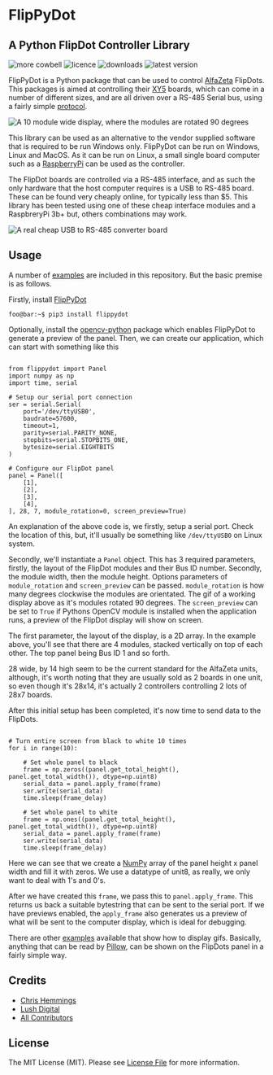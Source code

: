 # FlipPyDot

## A Python FlipDot Controller Library

![more cowbell](https://img.shields.io/badge/more-cowbell-brightgreen) ![licence](https://img.shields.io/pypi/l/flippydot?color=brightgreen) ![downloads](https://img.shields.io/pypi/dm/flippydot?color=brightgreen) ![latest version](https://img.shields.io/pypi/v/flippydot?color=brightgreen)

FlipPyDot is a Python package that can be used to control [AlfaZeta](https://flipdots.com/) FlipDots.  This packages is aimed at controlling their [XY5](https://flipdots.com/en/products-services/flip-dot-boards-xy5/) boards, which can come in a number of different sizes, and are all driven over a RS-485 Serial bus, using a fairly simple [protocol](./resources/Flip_dots_protocols_7x7_7x14_7x28_May_2017.pdf).

![A 10 module wide display, where the modules are rotated 90 degrees](https://github.com/chrishemmings/flipPyDot/blob/master/resources/example_display.gif)

This library can be used as an alternative to the vendor supplied software that is required to be run Windows only.  FlipPyDot can be run on Windows, Linux and MacOS.  As it can be run on Linux, a small single board computer such as a [RaspberryPi](https://www.raspberrypi.org/) can be used as the controller.

The FlipDot boards are controlled via a RS-485 interface, and as such the only hardware that the host computer requires is a USB to RS-485 board.  These can be found very cheaply online, for typically less than $5.  This library has been tested using one of these cheap interface modules and a RaspbreryPi 3b+ but, others combinations may work.

![A real cheap USB to RS-485 converter board](https://github.com/chrishemmings/flipPyDot/blob/master/resources/usb_to_rs485_sm.jpg)

## Usage

A number of [examples](https://github.com/chrishemmings/flipPyDot/tree/master/examples) are included in this repository.  But the basic premise is as follows.

Firstly, install [FlipPyDot](https://github.com/chrishemmings/flipPyDot)

```console
foo@bar:~$ pip3 install flippydot
```

Optionally, install the [opencv-python](https://pypi.org/project/opencv-python) package which enables FlipPyDot to generate a preview of the panel.  Then, we can create our application, which can start with something like this

```python3

from flippydot import Panel
import numpy as np
import time, serial

# Setup our serial port connection
ser = serial.Serial(
	port='/dev/ttyUSB0',
	baudrate=57600,
	timeout=1,
	parity=serial.PARITY_NONE,
	stopbits=serial.STOPBITS_ONE,
	bytesize=serial.EIGHTBITS
)

# Configure our FlipDot panel
panel = Panel([
    [1],
    [2],
    [3],
    [4],
], 28, 7, module_rotation=0, screen_preview=True)

```

An explanation of the above code is, we firstly, setup a serial port.  Check the location of this, but, it'll usually be something like `/dev/ttyUSB0` on Linux system.

Secondly, we'll instantiate a `Panel` object.  This has 3 required parameters, firstly, the layout of the FlipDot modules and their Bus ID number.  Secondly, the module width, then the module height.  Options parameters of `module_rotation` and `screen_preview` can be passed.  `module_rotation` is how many degrees clockwise the modules are orientated.  The gif of a working display above as it's modules rotated 90 degrees.  The `screen_preview` can be set to `True` if Pythons OpenCV module is installed when the application runs, a preview of the FlipDot display will show on screen.

The first parameter, the layout of the display, is a 2D array.  In the example above, you'll see that there are 4 modules, stacked vertically on top of each other.  The top panel being Bus ID 1 and so forth.

28 wide, by 14 high seem to be the current standard for the AlfaZeta units, although, it's worth noting that they are usually sold as 2 boards in one unit, so even though it's 28x14, it's actually 2 controllers controlling 2 lots of 28x7 boards.

After this initial setup has been completed, it's now time to send data to the FlipDots.

```python3

# Turn entire screen from black to white 10 times
for i in range(10):

    # Set whole panel to black
    frame = np.zeros((panel.get_total_height(), panel.get_total_width()), dtype=np.uint8)
    serial_data = panel.apply_frame(frame)
    ser.write(serial_data)
    time.sleep(frame_delay)

    # Set whole panel to white
    frame = np.ones((panel.get_total_height(), panel.get_total_width()), dtype=np.uint8)
    serial_data = panel.apply_frame(frame)
    ser.write(serial_data)
    time.sleep(frame_delay)

```
Here we can see that we create a [NumPy](https://numpy.org/) array of the panel height x panel width and fill it with zeros.  We use a datatype of unit8, as really, we only want to deal with 1's and 0's.

After we have created this `frame`, we pass this to `panel.apply_frame`.  This returns us back a suitable bytestring that can be sent to the serial port.  If we have previews enabled, the `apply_frame` also generates us a preview of what will be sent to the computer display, which is ideal for debugging.

There are other [examples](./examples) available that show how to display gifs.  Basically, anything that can be read by [Pillow](https://pillow.readthedocs.io/en/stable/), can be shown on the FlipDots panel in a fairly simple way.

## Credits

- [Chris Hemmings](https://github.com/chrishemmings)
- [Lush Digital](https://github.com/LushDigital)
- [All Contributors](https://github.com/chrishemmings/flipPyDot/contributors)

## License

The MIT License (MIT). Please see [License File](https://github.com/chrishemmings/flipPyDot/blob/master/LICENSE) for more information.
